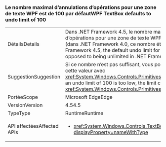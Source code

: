 ### <a name="wpf-textbox-defaults-to-undo-limit-of-100"></a><span data-ttu-id="25545-101">Le nombre maximal d’annulations d’opérations pour une zone de texte WPF est de 100 par défaut</span><span class="sxs-lookup"><span data-stu-id="25545-101">WPF TextBox defaults to undo limit of 100</span></span>

|   |   |
|---|---|
|<span data-ttu-id="25545-102">Détails</span><span class="sxs-lookup"><span data-stu-id="25545-102">Details</span></span>|<span data-ttu-id="25545-103">Dans .NET Framework 4.5, le nombre maximal d’annulations d’opérations pour une zone de texte WPF est de 100 par défaut (dans .NET Framework 4.0, ce nombre était illimité).</span><span class="sxs-lookup"><span data-stu-id="25545-103">In .NET Framework 4.5, the default undo limit for a WPF textbox is 100 (as opposed to being unlimited in .NET Framework 4.0)</span></span>|
|<span data-ttu-id="25545-104">Suggestion</span><span class="sxs-lookup"><span data-stu-id="25545-104">Suggestion</span></span>|<span data-ttu-id="25545-105">Si ce nombre n’est pas suffisant, vous pouvez définir explicitement cette valeur avec <xref:System.Windows.Controls.Primitives.TextBoxBase.UndoLimit></span><span class="sxs-lookup"><span data-stu-id="25545-105">If an undo limit of 100 is too low, the limit can be set explicitly with <xref:System.Windows.Controls.Primitives.TextBoxBase.UndoLimit></span></span>|
|<span data-ttu-id="25545-106">Portée</span><span class="sxs-lookup"><span data-stu-id="25545-106">Scope</span></span>|<span data-ttu-id="25545-107">Microsoft Edge</span><span class="sxs-lookup"><span data-stu-id="25545-107">Edge</span></span>|
|<span data-ttu-id="25545-108">Version</span><span class="sxs-lookup"><span data-stu-id="25545-108">Version</span></span>|<span data-ttu-id="25545-109">4.5</span><span class="sxs-lookup"><span data-stu-id="25545-109">4.5</span></span>|
|<span data-ttu-id="25545-110">Type</span><span class="sxs-lookup"><span data-stu-id="25545-110">Type</span></span>|<span data-ttu-id="25545-111">Runtime</span><span class="sxs-lookup"><span data-stu-id="25545-111">Runtime</span></span>|
|<span data-ttu-id="25545-112">API affectées</span><span class="sxs-lookup"><span data-stu-id="25545-112">Affected APIs</span></span>|<ul><li><xref:System.Windows.Controls.TextBox?displayProperty=nameWithType></li></ul>|

